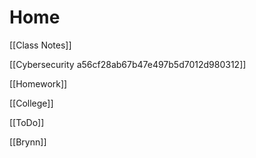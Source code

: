# Home

[[Class Notes]]

[[Cybersecurity a56cf28ab67b47e497b5d7012d980312]]

[[Homework]]

[[College]]

[[ToDo]]

[[Brynn]]